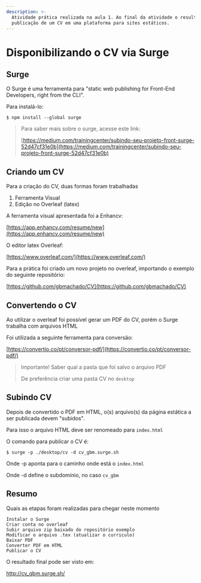```yaml
---
description: >-
  Atividade prática realizada na aula 1. Ao final da atividade o resultado foi a
  publicação de um CV em uma plataforma para sites estáticos.
---
```


# Disponibilizando o CV via Surge

## Surge

O Surge é uma ferramenta para "static web publishing for Front-End Developers, right from the CLI".

Para instalá-lo:

```
$ npm install --global surge
```

> Para saber mais sobre o surge, acesse este link:
>
> ​[https://medium.com/trainingcenter/subindo-seu-projeto-front-surge-52d47cf31e0b](https://medium.com/trainingcenter/subindo-seu-projeto-front-surge-52d47cf31e0b)​

## Criando um CV

Para a criação do CV, duas formas foram trabalhadas

1. Ferramenta Visual
2. Edição no Overleaf \(latex\)

A ferramenta visual apresentada foi a Enhancv:

[https://app.enhancv.com/resume/new](https://app.enhancv.com/resume/new)

O editor latex Overleaf:

[https://www.overleaf.com/](https://www.overleaf.com/)

Para a prática foi criado um novo projeto no overleaf, importando o exemplo do seguinte repositório:

[https://github.com/gbmachado/CV](https://github.com/gbmachado/CV)

## Convertendo o CV

Ao utilizar o overleaf foi possível gerar um PDF do CV, porém o Surge trabalha com arquivos HTML

Foi utilizada a seguinte ferramenta para conversão:

[https://convertio.co/pt/conversor-pdf/](https://convertio.co/pt/conversor-pdf/)

> Importante! Saber qual a pasta que foi salvo o arquivo PDF
>
> De preferência criar uma pasta CV no `desktop`

## Subindo CV

Depois de convertido o PDF em HTML, o\(s\) arquivo\(s\) da página estática a ser publicada devem "subidos". 

Para isso o arquivo HTML deve ser renomeado para `index.html`

O comando para publicar o CV é:

```
$ surge -p ./desktop/cv -d cv_gbm.surge.sh
```

Onde -p aponta para o caminho onde está o `index.html`

Onde -d define o subdomínio, no caso `cv_gbm`

## Resumo

Quais as etapas foram realizadas para chegar neste momento



```
Instalar o Surge
Criar conta no overleaf
Subir arquivo zip baixado do repositório exemplo
Modificar o arquivo .tex (atualizar o curriculo)
Baixar PDF
Converter PDF em HTML
Publicar o CV
```

O resultado final pode ser visto em:

[http://cv\_gbm.surge.sh/](http://cv_gbm.surge.sh/)

